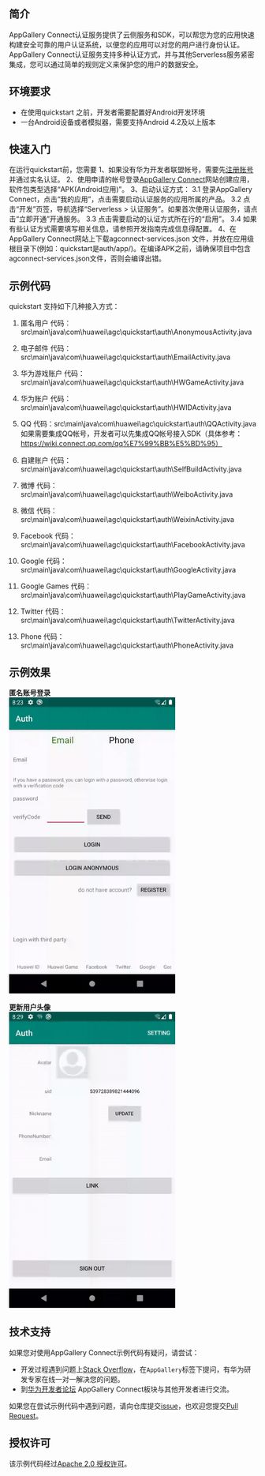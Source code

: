 
## 简介

AppGallery Connect认证服务提供了云侧服务和SDK，可以帮您为您的应用快速构建安全可靠的用户认证系统，以便您的应用可以对您的用户进行身份认证。
AppGallery Connect认证服务支持多种认证方式，并与其他Serverless服务紧密集成，您可以通过简单的规则定义来保护您的用户的数据安全。


## 环境要求

* 在使用quickstart 之前，开发者需要配置好Android开发环境
* 一台Android设备或者模拟器，需要支持Android 4.2及以上版本

## 快速入门

在运行quickstart前，您需要
1、如果没有华为开发者联盟帐号，需要先[注册账号](https://developer.huawei.com/consumer/en/doc/start/registration-and-verification-0000001053628148)并通过实名认证。
2、使用申请的帐号登录[AppGallery Connect](https://developer.huawei.com/consumer/cn/doc/development/AppGallery-connect-Guides/agc-get-started)网站创建应用，软件包类型选择“APK(Android应用)”。
3、启动认证方式：
      3.1 登录AppGallery Connect，点击“我的应用”，点击需要启动认证服务的应用所属的产品。
      3.2 点击“开发”页签，导航选择“Serverless > 认证服务”。如果首次使用认证服务，请点击“立即开通”开通服务。
      3.3 点击需要启动的认证方式所在行的“启用”。
      3.4 如果有些认证方式需要填写相关信息，请参照开发指南完成信息得配置。
 4、在AppGallery Connect网站上下载agconnect-services.json 文件，并放在应用级根目录下(例如：quickstart是auth/app/)。在编译APK之前，请确保项目中包含agconnect-services.json文件，否则会编译出错。


## 示例代码

quickstart 支持如下几种接入方式：
1. 匿名用户
代码：src\main\java\com\huawei\agc\quickstart\auth\AnonymousActivity.java

2. 电子邮件
代码：src\main\java\com\huawei\agc\quickstart\auth\EmailActivity.java

3. 华为游戏账户
代码：src\main\java\com\huawei\agc\quickstart\auth\HWGameActivity.java

4. 华为账户
代码：src\main\java\com\huawei\agc\quickstart\auth\HWIDActivity.java

5. QQ
代码：src\main\java\com\huawei\agc\quickstart\auth\QQActivity.java
如果需要集成QQ帐号，开发者可以先集成QQ帐号接入SDK（具体参考：https://wiki.connect.qq.com/qq%E7%99%BB%E5%BD%95）

6. 自建账户
代码：src\main\java\com\huawei\agc\quickstart\auth\SelfBuildActivity.java

7. 微博
代码：src\main\java\com\huawei\agc\quickstart\auth\WeiboActivity.java

8. 微信
代码：src\main\java\com\huawei\agc\quickstart\auth\WeixinActivity.java

9. Facebook
代码：src\main\java\com\huawei\agc\quickstart\auth\FacebookActivity.java

10. Google
代码：src\main\java\com\huawei\agc\quickstart\auth\GoogleActivity.java

11. Google Games
代码：src\main\java\com\huawei\agc\quickstart\auth\PlayGameActivity.java

12. Twitter
代码：src\main\java\com\huawei\agc\quickstart\auth\TwitterActivity.java

13. Phone
代码：src\main\java\com\huawei\agc\quickstart\auth\PhoneActivity.java

## 示例效果
**匿名账号登录**</br>
<img src="images/login_anonymous.gif" alt="login_anonymous" height="600"/>

**更新用户头像**</br>
<img src="images/update_name.gif" alt="update_name" height="600"/>


## 技术支持

如果您对使用AppGallery Connect示例代码有疑问，请尝试：
- 开发过程遇到问题上[Stack Overflow](https://stackoverflow.com/users/14194729/appgallery-connect)，在`AppGallery`标签下提问，有华为研发专家在线一对一解决您的问题。
- 到[华为开发者论坛](https://forums.developer.huawei.com/forumPortal/en/home?fid=0101188387844930001) AppGallery Connect板块与其他开发者进行交流。

如果您在尝试示例代码中遇到问题，请向仓库提交[issue](https://github.com/AppGalleryConnect/agc-demos/issues)，也欢迎您提交[Pull Request](https://github.com/AppGalleryConnect/agc-demos/pulls)。

## 授权许可

该示例代码经过[Apache 2.0 授权许可](http://www.apache.org/licenses/LICENSE-2.0)。


